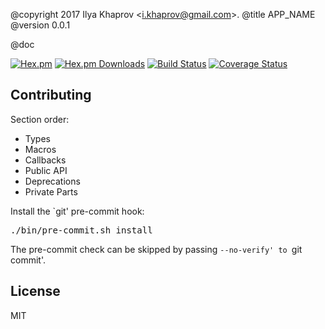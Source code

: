 @copyright 2017 Ilya Khaprov <<i.khaprov@gmail.com>>.
@title APP_NAME
@version 0.0.1

@doc

[![Hex.pm][Hex badge]][Hex link]
[![Hex.pm Downloads][Hex downloads badge]][Hex link]
[![Build Status][Travis badge]][Travis link]
[![Coverage Status][Coveralls badge]][Coveralls link]

## Contributing

Section order:

- Types
- Macros
- Callbacks
- Public API
- Deprecations
- Private Parts

Install the `git' pre-commit hook:

<pre lang="bash">
./bin/pre-commit.sh install
</pre>

The pre-commit check can be skipped by passing `--no-verify' to `git commit'.

## License

MIT

<!-- Named Links -->

[Hex badge]: https://img.shields.io/hexpm/v/APP_NAME.svg?maxAge=2592000?style=plastic
[Hex link]: https://hex.pm/packages/APP_NAME
[Hex downloads badge]: https://img.shields.io/hexpm/dt/APP_NAME.svg?maxAge=2592000
[Travis badge]: https://travis-ci.org/deadtrickster/APP_NAME.svg?branch=version-3
[Travis link]: https://travis-ci.org/deadtrickster/APP_NAME
[Coveralls badge]: https://coveralls.io/repos/github/deadtrickster/APP_NAME/badge.svg?branch=master
[Coveralls link]: https://coveralls.io/github/deadtrickster/APP_NAME?branch=master
